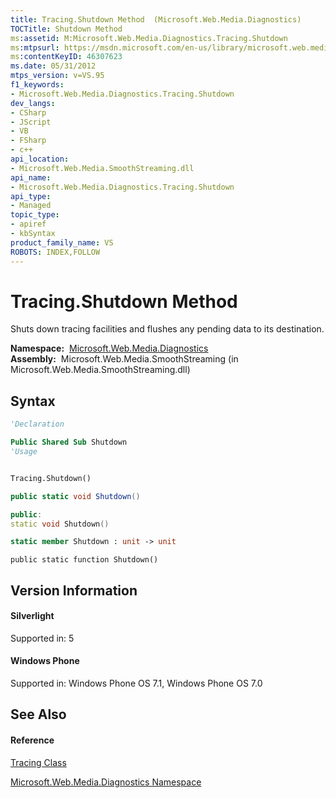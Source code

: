 ```yaml
---
title: Tracing.Shutdown Method  (Microsoft.Web.Media.Diagnostics)
TOCTitle: Shutdown Method
ms:assetid: M:Microsoft.Web.Media.Diagnostics.Tracing.Shutdown
ms:mtpsurl: https://msdn.microsoft.com/en-us/library/microsoft.web.media.diagnostics.tracing.shutdown(v=VS.95)
ms:contentKeyID: 46307623
ms.date: 05/31/2012
mtps_version: v=VS.95
f1_keywords:
- Microsoft.Web.Media.Diagnostics.Tracing.Shutdown
dev_langs:
- CSharp
- JScript
- VB
- FSharp
- c++
api_location:
- Microsoft.Web.Media.SmoothStreaming.dll
api_name:
- Microsoft.Web.Media.Diagnostics.Tracing.Shutdown
api_type:
- Managed
topic_type:
- apiref
- kbSyntax
product_family_name: VS
ROBOTS: INDEX,FOLLOW
---
```


# Tracing.Shutdown Method

Shuts down tracing facilities and flushes any pending data to its destination.

**Namespace:**  [Microsoft.Web.Media.Diagnostics](microsoft-web-media-diagnostics-namespace_1.md)  
**Assembly:**  Microsoft.Web.Media.SmoothStreaming (in Microsoft.Web.Media.SmoothStreaming.dll)

## Syntax

``` vb
'Declaration

Public Shared Sub Shutdown
'Usage


Tracing.Shutdown()
```

``` csharp
public static void Shutdown()
```

``` c++
public:
static void Shutdown()
```

``` fsharp
static member Shutdown : unit -> unit 
```

``` jscript
public static function Shutdown()
```

## Version Information

#### Silverlight

Supported in: 5  

#### Windows Phone

Supported in: Windows Phone OS 7.1, Windows Phone OS 7.0  

## See Also

#### Reference

[Tracing Class](tracing-class-microsoft-web-media-diagnostics_1.md)

[Microsoft.Web.Media.Diagnostics Namespace](microsoft-web-media-diagnostics-namespace_1.md)

